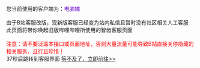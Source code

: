 您当前使用的客户端为：<span style="color:#6600CC">电脑端</span><br>
<br>
由于B站客服改版，现新版客服已经变为站内私信且暂时没有社区相关人工客服<br>
此页面将带你唤起旧版哔哩哔哩所使用的智齿客服页面<br>
<br>
<span style="color:red">注意：请不要泛滥本接口或页面地址，否则大量流量可能导致B站直接关停隐藏的相关服务，且行且珍惜！</span><br>
<span id="time">37</span>秒后跳转到客服界面
<a href = "https://service.bilibili.com/v2/chat/pc/index.html?sysNum=102d1b48515346ec8e9fb543b54ec454"> 等不及了，立即前往>> </a>

<script>
    //const Http = new XMLHttpRequest();
//const url='https://service.bilibili.com/v2/chat/h5/index.html?sysNum=102d1b48515346ec8e9fb543b54ec454';
//Http.open("GET", url);
//Http.send();

//Http.onreadystatechange = (e) => {
  //console.log(Http.responseText)
    //document.write(Http.responseText);
//}     

//$.ajax({
            //url: "https://service.bilibili.com/v2/chat/pc/index.html?sysNum=102d1b48515346ec8e9fb543b54ec454",
            //method: "GET",
            //success : function(data) { // ajax返回的数据
                //$("#iframe").attr("srcdoc",data);
            //}
        //});

var second=37;
    var time = document.getElementById("time");
    function show() {
        second--;
        if(second==0){
            //跳转页面
            location.href="https://service.bilibili.com/v2/chat/pc/index.html?sysNum=102d1b48515346ec8e9fb543b54ec454";
        }
        //用来动态设置里面的内容
        time.innerHTML=second+"";

    }
    //用来实现这个一秒实现一次这个方法
    setInterval(show,1000);
    
</script>

